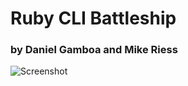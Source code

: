 # Ruby CLI Battleship
### by Daniel Gamboa and Mike Riess

![Screenshot](http://dgamboa.com/dbc/battleship_shot.png)